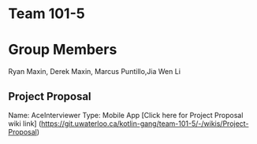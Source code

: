 # Team 101-5

# Group Members

Ryan Maxin, Derek Maxin, Marcus Puntillo,Jia Wen Li

## Project Proposal

Name: AceInterviewer
Type: Mobile App
[Click here for Project Proposal wiki link] (https://git.uwaterloo.ca/kotlin-gang/team-101-5/-/wikis/Project-Proposal)
